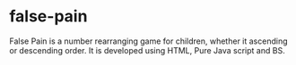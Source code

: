# false-pain
False Pain is a number rearranging game for children, whether it ascending  or descending order.
It is developed using HTML, Pure Java script and BS.
